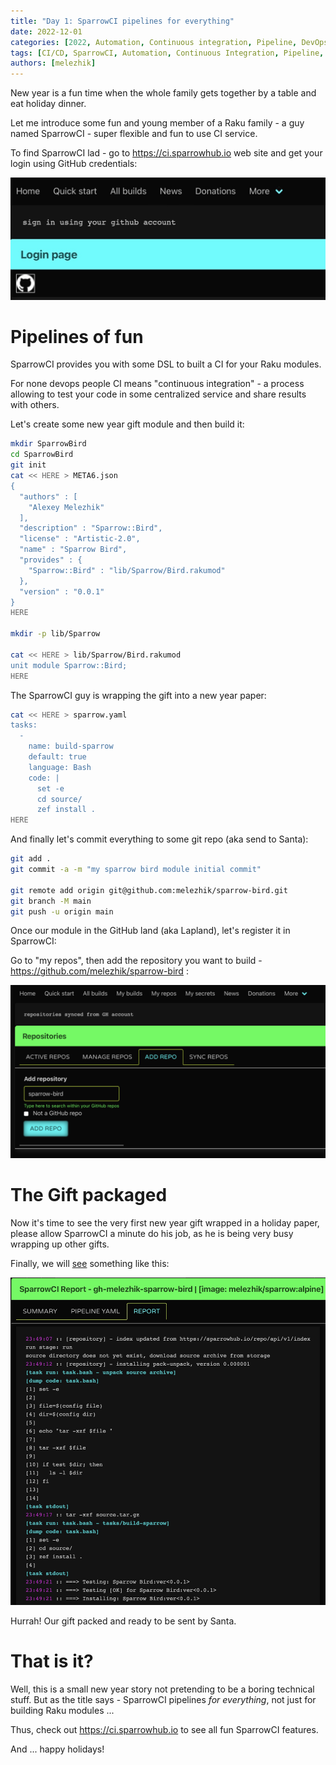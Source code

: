 ```yaml
---
title: "Day 1: SparrowCI pipelines for everything"
date: 2022-12-01
categories: [2022, Automation, Continuous integration, Pipeline, DevOps]
tags: [CI/CD, SparrowCI, Automation, Continuous Integration, Pipeline, GitHub, DevOps]
authors: [melezhik]
---
```


New year is a fun time when the whole family gets together by a table and eat holiday dinner.

Let me introduce some fun and young member of a Raku family - a guy named SparrowCI - super flexible and fun to use CI service.

To find SparrowCI lad - go to https://ci.sparrowhub.io web site and get your login using GitHub credentials:

![login](/img/SparrowCI-login.jpeg)

# Pipelines of fun

SparrowCI provides you with some DSL to built a CI for your Raku modules. 

For none devops people CI means "continuous integration" - a process allowing to test your code in some centralized 
service and share results with others.

Let's create some new year gift module and then build it:

```bash
mkdir SparrowBird
cd SparrowBird
git init 
cat << HERE > META6.json
{
  "authors" : [
    "Alexey Melezhik"
  ],
  "description" : "Sparrow::Bird",
  "license" : "Artistic-2.0",
  "name" : "Sparrow Bird",
  "provides" : {
    "Sparrow::Bird" : "lib/Sparrow/Bird.rakumod"
  },
  "version" : "0.0.1"
}
HERE

mkdir -p lib/Sparrow

cat << HERE > lib/Sparrow/Bird.rakumod
unit module Sparrow::Bird;
HERE


```

The SparrowCI guy is wrapping the gift into a new year paper:

```bash
cat << HERE > sparrow.yaml
tasks:
  -
    name: build-sparrow
    default: true
    language: Bash
    code: |
      set -e
      cd source/
      zef install .
HERE
```

And finally let's commit everything to some git repo (aka send to Santa):

```bash
git add .
git commit -a -m "my sparrow bird module initial commit"

git remote add origin git@github.com:melezhik/sparrow-bird.git
git branch -M main
git push -u origin main
```

Once our module in the GitHub land (aka Lapland), let's register it in SparrowCI:

Go to "my repos", then add the repository you want to build - https://github.com/melezhik/sparrow-bird :

![add repo](/img/SparrowCI-add-repo.png)

# The Gift packaged 

Now it's time to see the very first new year gift wrapped in a holiday paper, 
please allow SparrowCI a minute do his job, as he is being very busy wrapping up other gifts.

Finally, we will [see](https://ci.sparrowhub.io/report/1849) something like this:

![report](/img/SparrowCI-report.jpeg)

Hurrah! Our gift packed and ready to be sent by Santa.

# That is it?

Well, this is a small new year story not pretending to be a boring technical stuff. But as the title says - SparrowCI pipelines _for everything_, 
not just for building Raku modules ...

Thus, check out https://ci.sparrowhub.io to see all fun SparrowCI features. 

And ... happy holidays!
